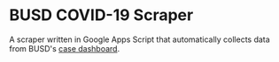 # BUSD COVID-19 Scraper

A scraper written in Google Apps Script that automatically collects data from BUSD's [case dashboard](https://www.berkeleyschools.net/coronavirus/case-dashboard/).
